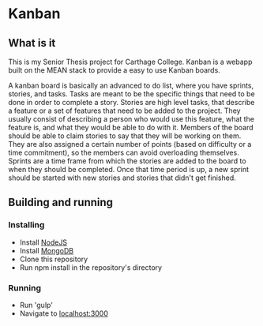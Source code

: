 # Kanban

## What is it

This is my Senior Thesis project for Carthage College. Kanban is a webapp built on the MEAN stack to provide a easy to use Kanban boards.

A kanban board is basically an advanced to do list, where you have sprints, stories, and tasks. Tasks are meant to be the specific things that need to be done in order to complete a story. Stories are high level tasks, that describe a feature or a set of features that need to be added to the project. They usually consist of describing a person who would use this feature, what the feature is, and what they would be able to do with it. Members of the board should be able to claim stories to say that they will be working on them. They are also assigned a certain number of points (based on difficulty or a time commitment), so the members can avoid overloading themselves. Sprints are a time frame from which the stories are added to the board to when they should be completed. Once that time period is up, a new sprint should be started with new stories and stories that didn't get finished.

## Building and running

### Installing

- Install [NodeJS](https://nodejs.org/)
- Install [MongoDB](https://www.mongodb.org/downloads)
- Clone this repository
- Run npm install in the repository's directory

### Running

- Run 'gulp'
- Navigate to [localhost:3000](http://localhost:3000)